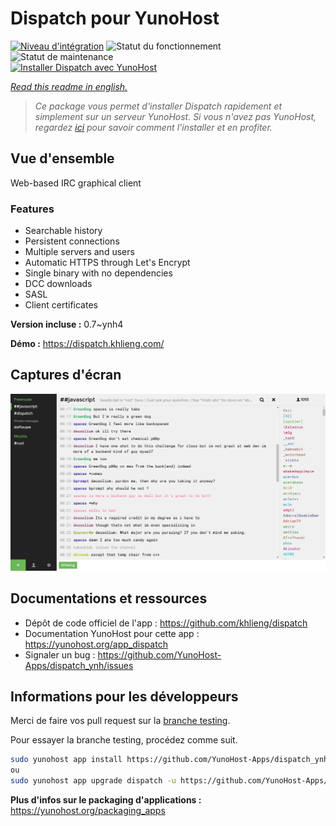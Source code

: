 <!--
N.B.: This README was automatically generated by https://github.com/YunoHost/apps/tree/master/tools/README-generator
It shall NOT be edited by hand.
-->

# Dispatch pour YunoHost

[![Niveau d'intégration](https://dash.yunohost.org/integration/dispatch.svg)](https://dash.yunohost.org/appci/app/dispatch) ![Statut du fonctionnement](https://ci-apps.yunohost.org/ci/badges/dispatch.status.svg) ![Statut de maintenance](https://ci-apps.yunohost.org/ci/badges/dispatch.maintain.svg)  
[![Installer Dispatch avec YunoHost](https://install-app.yunohost.org/install-with-yunohost.svg)](https://install-app.yunohost.org/?app=dispatch)

*[Read this readme in english.](./README.md)*

> *Ce package vous permet d'installer Dispatch rapidement et simplement sur un serveur YunoHost.
Si vous n'avez pas YunoHost, regardez [ici](https://yunohost.org/#/install) pour savoir comment l'installer et en profiter.*

## Vue d'ensemble

Web-based IRC graphical client

### Features

- Searchable history
- Persistent connections
- Multiple servers and users
- Automatic HTTPS through Let's Encrypt
- Single binary with no dependencies
- DCC downloads
- SASL
- Client certificates


**Version incluse :** 0.7~ynh4


**Démo :** https://dispatch.khlieng.com/

## Captures d'écran

![Capture d'écran de Dispatch](./doc/screenshots/screenshot.png)

## Documentations et ressources

* Dépôt de code officiel de l'app : <https://github.com/khlieng/dispatch>
* Documentation YunoHost pour cette app : <https://yunohost.org/app_dispatch>
* Signaler un bug : <https://github.com/YunoHost-Apps/dispatch_ynh/issues>

## Informations pour les développeurs

Merci de faire vos pull request sur la [branche testing](https://github.com/YunoHost-Apps/dispatch_ynh/tree/testing).

Pour essayer la branche testing, procédez comme suit.

``` bash
sudo yunohost app install https://github.com/YunoHost-Apps/dispatch_ynh/tree/testing --debug
ou
sudo yunohost app upgrade dispatch -u https://github.com/YunoHost-Apps/dispatch_ynh/tree/testing --debug
```

**Plus d'infos sur le packaging d'applications :** <https://yunohost.org/packaging_apps>

